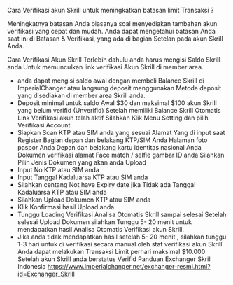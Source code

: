 Cara Verifikasi akun Skrill untuk meningkatkan batasan limit Transaksi ?

Meningkatnya batasan Anda biasanya soal menyediakan tambahan akun verifikasi yang cepat dan mudah. Anda dapat mengetahui batasan Anda saat ini di Batasan & Verifikasi, yang ada di bagian Setelan pada akun Skrill Anda.


Cara Verifikasi Akun Skrill
Terlebih dahulu anda harus mengisi Saldo Skrill anda Untuk memunculkan link verifikasi Akun Skrill di member area.
* anda dapat mengisi saldo awal dengan membeli Balance Skrill di ImperialChanger atau langsung deposit menggunakan Metode deposit yang disediakan di member area Skrill anda.
* Deposit minimal untuk saldo Awal $30 dan maksimal $100 akun Skrill yang belum verifid (Unverifid)
Setelah memiliki Balance Skrill Otomatis Link Verifikasi akun telah aktif
Silahkan Klik Menu Setting dan pilih Verifikasi Account
* Siapkan Scan KTP atau SIM anda yang sesuai Alamat Yang di input saat Register 
Bagian depan dan belakang KTP/SIM Anda
Halaman foto paspor Anda
Depan dan belakang kartu identitas nasional Anda
Dokumen verifikasi alamat
Face match / selfie gambar ID anda
Silahkan Pilih Jenis Dokumen yang akan anda Upload
* Input No KTP atau SIM anda
* Input Tanggal Kadaluarsa KTP atau SIM anda
* Silahkan centang Not have Expiry date jika Tidak ada Tanggal Kadaluarsa KTP atau SIM anda
* Silahkan Upload Dokumen KTP atau SIM anda
* Klik Konfirmasi hasil Upload anda
* Tunggu Loading Verifikasi Analisa Otomatis Skrill sampai selesai
Setelah selesai Upload Dokumen silahkan Tunggu 5- 20 menit untuk mendapatkan hasil Analisa Otomatis Verifikasi akun Skrill.
* Jika anda tidak mendapatkan hasil setelah 5- 20 menit , silahkan tunggu 1-3 hari untuk di verifikasi secara manual oleh staf verifikasi akun Skrill.
Anda dapat melakukan Transaksi Limit perhari maksimal $10.000 Setelah akun Skrill anda berstatus Verifid
Panduan Exchanger Skrill Indonesia
https://www.imperialchanger.net/exchanger-resmi.html?id=Exchanger_Skrill
